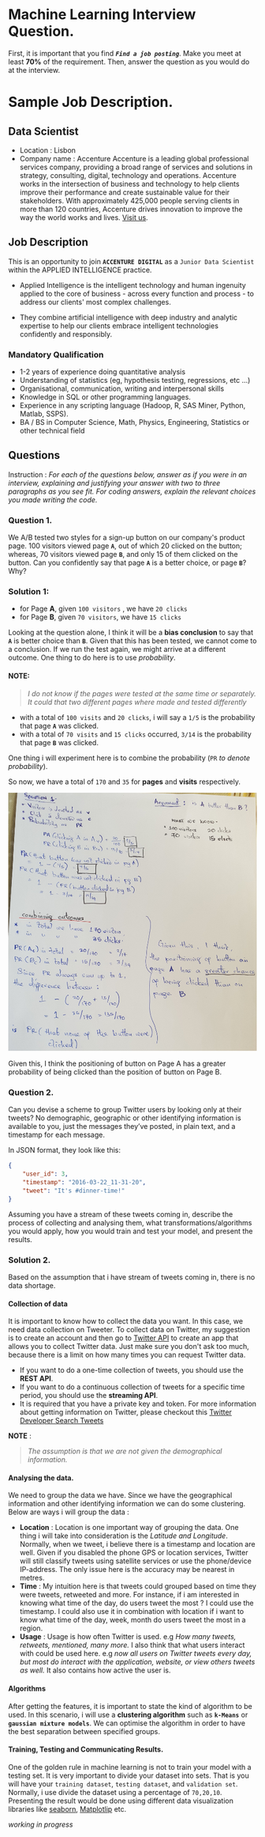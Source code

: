 # Machine Learning Interview Question.
First, it is important that you find **_`Find a job posting`_**.
Make you meet at least **70%** of the requirement. Then, answer the question as you would do at the interview.

# Sample Job Description.
## Data Scientist
- Location : Lisbon
- Company name : Accenture
Accenture is a leading global professional services company, providing a broad range of services and solutions in strategy, consulting, digital, technology and operations. Accenture works in the intersection of business and technology to help clients improve their performance and create sustainable value for their stakeholders. With approximately 425,000 people serving clients in more than 120 countries, Accenture drives innovation to improve the way the world works and lives. [Visit us](www.accenture.com.).

## Job Description
This is an opportunity to join **`ACCENTURE DIGITAL`** as a `Junior Data Scientist` within the APPLIED INTELLIGENCE practice.

- Applied Intelligence is the intelligent technology and human ingenuity applied to the core of business - across every function and process - to address our clients' most complex challenges.

- They combine artificial intelligence with deep industry and analytic expertise to help our clients embrace intelligent technologies confidently and responsibly.

### Mandatory Qualification
- 1-2 years of experience doing quantitative analysis
- Understanding of statistics (eg, hypothesis testing, regressions, etc ...)
- Organisational, communication, writing and interpersonal skills
- Knowledge in SQL or other programming languages.
- Experience in any scripting language (Hadoop, R, SAS Miner, Python, Matlab, SSPS).
- BA / BS in Computer Science, Math, Physics, Engineering, Statistics or other technical field

## Questions
Instruction :
_For each of the questions below, answer as if you were in an interview, explaining and justifying your answer with two to three paragraphs as you see fit. For coding answers, explain the relevant choices you made writing the code._

### Question 1.
We A/B tested two styles for a sign-up button on our company's product page. 100 visitors viewed page **`A`**, out of which 20 clicked on the button; whereas, 70 visitors viewed page **`B`**, and only 15 of them clicked on the button. Can you confidently say that page **`A`** is a better choice, or page **`B`**? Why?

### Solution 1:
- for Page **A**, given `100 visitors` , we have `20 clicks`
- for Page **B**, given `70 visitors`, we have `15 clicks`

Looking at the question alone, I think it will be a **bias conclusion** to say that **`A`** is better choice than **`B`**.
Given that this has been tested, we cannot come to a conclusion. If we run the test again, we might arrive at a different outcome.
One thing to do here is to use _probability_.

#### NOTE:
> _I do not know if the pages were tested at the same time or separately. It could that two different pages where made and tested differently_


- with a total of `100 visits` and `20 clicks`, i will say a `1/5` is the probability that page **`A`** was clicked.
- with a total of `70 visits` and `15 clicks` occurred,  `3/14` is the probability that page **`B`** was clicked.

One thing i will experiment here is to combine the probability (`PR` _to denote probability_).

So now, we have a total of `170` and `35` for **pages** and **visits** respectively.

![Solution 1](/solution_image/solution_1.jpg)


Given this, I think the positioning of button on Page A has a greater probability of being clicked than the position of button on Page B.

### Question 2.
Can you devise a scheme to group Twitter users by looking only at their tweets? No demographic, geographic or other identifying information is available to you, just the messages they’ve posted, in plain text, and a timestamp for each message.

In JSON format, they look like this:
```json
{
    "user_id": 3,
    "timestamp": "2016-03-22_11-31-20",
    "tweet": "It's #dinner-time!"
}
```
Assuming you have a stream of these tweets coming in, describe the process of collecting and analysing them, what transformations/algorithms you would apply, how you would train and test your model, and present the results.

### Solution 2.
Based on the assumption that i have stream of tweets coming in, there is no data shortage.

#### Collection of data
It is important to know how to collect the data you want. In this case, we need data collection on Tweeter. To collect data on Twitter, my suggestion is to create an account and then go to [Twitter API](apps.twitter.com) to create an app that allows you to collect Twitter data. Just make sure you don't ask too much, because there is a limit on how many times you can request Twitter data.

+ If you want to do a one-time collection of tweets, you should use the **REST API**.
+ If you want to do a continuous collection of tweets for a specific time period, you should use the **streaming API**.
+ It is required that you have a private key and token.
For more information about getting information on Twitter, please checkout this [Twitter Developer Search Tweets](https://developer.twitter.com/en/docs/tweets/search/api-reference/get-search-tweets.html)

**NOTE** :
> _The assumption is that we are not given the demographical information._


#### Analysing the data.
We need to group the data we have. Since we have the geographical information and other identifying information we can do some clustering. Below are ways i will group the data :
- **Location** : Location is one important way of grouping the data. One thing i will take into consideration is the _Latitude and Longitude_. Normally, when we tweet, i believe there is a timestamp and location are well. Given if you disabled the phone GPS or location services, Twitter will still classify tweets using satellite services or use the phone/device IP-address. The only issue here is the accuracy may be nearest in metres.
- **Time** : My intuition here is that tweets could grouped based on time they were tweets, retweeted and more. For instance, if i am interested in knowing what time of the day, do users tweet the most ? I could use the timestamp. I could also use it in combination with location if i want to know what time of the day, week, month do users tweet the most in a region.
- **Usage** : Usage is how often Twitter is used. e.g _How many  tweets, retweets, mentioned, many more._ I also think that what users interact with could be used here. e.g _now all users on Twitter tweets every day, but most do interact with the application, website, or view others tweets as well._ It also contains how active the user is.

#### Algorithms
After getting the features, it is important to state the kind of algorithm to be used.
In this scenario, i will use a **clustering algorithm** such as **`k-Means`** or **`gaussian mixture models`**. We can optimise the algorithm in order to have the best separation between specified groups.

#### Training, Testing and Communicating Results.
One of the golden rule in machine learning is not to train your model with a testing set.
It is very important to divide your dataset into sets. That is you will have your `training dataset`, `testing dataset`, and `validation set`. Normally, i use divide the dataset using a percentage of `70,20,10`. Presenting the result would be done using different data visualization libraries like [seaborn](https://seaborn.pydata.org/), [Matplotlip](https://matplotlib.org/) etc.

_working in progress_
